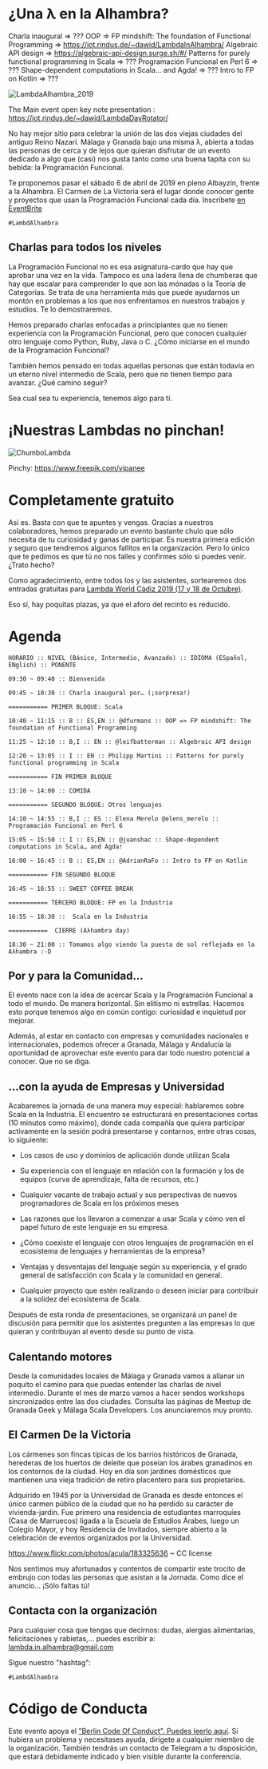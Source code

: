 # ¿Una λ en la Alhambra?

Charla inaugural => ???
OOP => FP mindshift: The foundation of Functional Programming => https://iot.rindus.de/~dawid/LambdaInAlhambra/
Algebraic API design => https://algebraic-api-design.surge.sh/#/
Patterns for purely functional programming in Scala => ???
Programación Funcional en Perl 6 => ???
Shape-dependent computations in Scala… and Agda! => ???
Intro to FP on Kotlin => ???

![LambdaAlhambra_2019](https://raw.githubusercontent.com/lambdainalhambra/lambdainalhambra.github.io/master/photos/EventPhoto.jpg)

The Main event open key note presentation : https://iot.rindus.de/~dawid/LambdaDayRotator/

No hay mejor sitio para celebrar la unión de las dos viejas ciudades del antiguo Reino Nazarí. Málaga y Granada bajo una misma λ, abierta a todas las personas de cerca y de lejos que quieran disfrutar de un evento dedicado a algo que (casi) nos gusta tanto como una buena tapita con su bebida:  la Programación Funcional.

Te proponemos pasar el sábado 6 de abril de 2019 en pleno Albayzín, frente a la Alhambra. El Carmen de La Victoria será el lugar donde conocer gente y proyectos que usan la Programación Funcional cada día. Inscríbete [en EventBrite](https://www.eventbrite.es/e/entradas-ahambra-day-57993381766)

	#LambdAlhambra

 

## Charlas para todos los niveles

La Programación Funcional no es esa asignatura-cardo que hay que aprobar una vez en la vida. Tampoco es una ladera llena de chumberas que hay que escalar para comprender lo que son las mónadas o la Teoría de Categorías. Se trata de una herramienta más que puede ayudarnos un montón en problemas a los que nos enfrentamos en nuestros trabajos y estudios. Te lo demostraremos.

Hemos preparado charlas enfocadas a principiantes que no tienen experiencia con la Programación Funcional, pero que conocen cualquier otro lenguaje como Python, Ruby, Java o C. ¿Cómo iniciarse en el mundo de la Programación Funcional?

También hemos pensado en todas aquellas personas que están todavía en un eterno nivel intermedio de Scala, pero que no tienen tiempo para avanzar. ¿Qué camino seguir?

Sea cual sea tu experiencia, tenemos algo para tí.

 

# ¡Nuestras Lambdas no pinchan!

 

![ChumboLambda](https://cdn.evbuc.com/eventlogos/81323231/mascot-1.png)

Pinchy: https://www.freepik.com/vipanee



# Completamente gratuito

Así es. Basta con que te apuntes y vengas. Gracias a nuestros colaboradores, hemos preparado un evento bastante chulo que sólo necesita de tu curiosidad y ganas de participar. Es nuestra primera edición y seguro que tendremos algunos fallitos en la organización. Pero lo único que te pedimos es que tú no nos falles y confirmes sólo si puedes venir. ¿Trato hecho?

Como agradecimiento, entre todos los y las asistentes, sortearemos dos entradas gratuitas para [Lambda World Cádiz 2019 (17 y 18 de Octubre)](http://cadiz.lambda.world/).

Eso sí, hay poquitas plazas, ya que el aforo del recinto es reducido.

 

# Agenda


```
HORARIO :: NIVEL (Básico, Intermedio, Avanzado) :: IDIOMA (ESpañol, ENglish) :: PONENTE

09:30 ~ 09:40 :: Bienvenida

09:45 ~ 10:30 :: Charla inaugural por… (¡sorpresa!)

=========== PRIMER BLOQUE: Scala

10:40 ~ 11:15 :: B :: ES,EN :: @dfurmans :: OOP => FP mindshift: The foundation of Functional Programming

11:25 ~ 12:10 :: B,I :: EN :: @leifbatterman :: Algebraic API design

12:20 ~ 13:05 :: I :: EN :: Philipp Martini :: Patterns for purely functional programming in Scala

=========== FIN PRIMER BLOQUE

13:10 ~ 14:00 :: COMIDA

=========== SEGUNDO BLOQUE: Otros lenguajes

14:10 ~ 14:55 :: B,I :: ES :: Elena Merelo @elens_merelo :: Programación Funcional en Perl 6

15:05 ~ 15:50 :: I :: ES,EN :: @juanshac :: Shape-dependent computations in Scala… and Agda!

16:00 ~ 16:45 :: B :: ES,EN :: @AdrianRaFo :: Intro to FP on Kotlin

=========== FIN SEGUNDO BLOQUE

16:45 ~ 16:55 :: SWEET COFFEE BREAK

=========== TERCERO BLOQUE: FP en la Industria 

16:55 ~ 18:30 ::  Scala en la Industria

===========  CIERRE (Aλhambra day)

18:30 ~ 21:00 :: Tomamos algo viendo la puesta de sol reflejada en la Aλhambra :-D

```

## Por y para la Comunidad…

El evento nace con la idea de acercar Scala y la Programación Funcional a todo el mundo. De manera horizontal. Sin elitismo ni estrellas. Hacemos esto porque tenemos algo en común contigo: curiosidad e inquietud por mejorar.

Además, al estar en contacto con empresas y comunidades nacionales e internacionales, podemos ofrecer a Granada, Málaga y Andalucía la oportunidad de aprovechar este evento para dar todo nuestro potencial a conocer. Que no se diga.

 

## …con la ayuda de Empresas y Universidad

 Acabaremos la jornada de una manera muy especial: hablaremos sobre Scala en la Industria. El encuentro se estructurará en presentaciones cortas (10 minutos como máximo), donde cada compañía que quiera participar activamente en la sesión podrá presentarse y contarnos, entre otras cosas, lo siguiente:


*  Los casos de uso y dominios de aplicación donde utilizan Scala

*   Su experiencia con el lenguaje en relación con la formación y los de equipos (curva de aprendizaje, falta de recursos, etc.)

*   Cualquier vacante de trabajo actual y sus perspectivas de nuevos programadores de Scala en los próximos meses

*   Las razones que los llevaron a comenzar a usar Scala y cómo ven el papel futuro de este lenguaje en su empresa.

*    ¿Cómo coexiste el lenguaje con otros lenguajes de programación en el ecosistema de lenguajes y herramientas de la empresa?

*    Ventajas y desventajas del lenguaje según su experiencia, y el grado general de satisfacción con Scala y la comunidad en general.

*    Cualquier proyecto que estén realizando o deseen iniciar para contribuir a la solidez del ecosistema de Scala.

Después de esta ronda de presentaciones, se organizará un panel de discusión para permitir que los asistentes pregunten a las empresas lo que quieran y contribuyan al evento desde su punto de vista.

 

## Calentando motores

Desde la comunidades locales de Málaga y Granada vamos a allanar un poquito el camino para que puedas entender las charlas de nivel intermedio. Durante el mes de marzo vamos a hacer sendos workshops sincronizados entre las dos ciudades. Consulta las páginas de Meetup de Granada Geek y Málaga Scala Developers. Los anunciaremos muy pronto.

 

## El Carmen De la Victoria

Los cármenes son fincas típicas de los barrios históricos de Granada, herederas de los huertos de deleite que poseían los árabes granadinos en los contornos de la ciudad. Hoy en día son jardines domésticos que mantienen una vieja tradición de retiro placentero para sus propietarios.

Adquirido en 1945 por la Universidad de Granada es desde entonces el único carmen público de la ciudad que no ha perdido su carácter de vivienda-jardín. Fue primero una residencia de estudiantes marroquíes (Casa de Marruecos) ligada a la Escuela de Estudios Árabes, luego un Colegio Mayor, y hoy Residencia de Invitados, siempre abierto a la celebración de eventos organizados por la Universidad.

https://www.flickr.com/photos/acula/183325636 ~ CC license

Nos sentimos muy afortunados y contentos de compartir este trocito de embrujo con todas las personas que asistan a la Jornada. Como dice el anuncio… ¡Sólo faltas tú!

 

## Contacta con la organización

Para cualquier cosa que tengas que decirnos: dudas, alergias alimentarias, felicitaciones y rabietas,… puedes escribir a: lambda.in.alhambra@gmail.com

Sigue nuestro "hashtag":

    #LambdAlhambra

 

# Código de Conducta

Este evento apoya el ["Berlin Code Of Conduct". Puedes leerlo aquí](https://berlincodeofconduct.org/es/). Si hubiera un problema y necesitases ayuda, dirígete a cualquier miembro de la organización. También tendrás un contacto de Telegram a tu disposición, que estará debidamente indicado y bien visible durante la conferencia.


